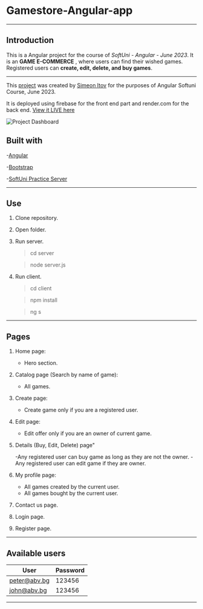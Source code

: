 # Gamestore-Angular-app

---

## Introduction

This is a Angular project for the course of _SoftUni - Angular - June 2023_. It is an **GAME E-COMMERCE** , where users can find their wished games. Registered users can **create, edit, delete, and buy games**.

---


This [project](https://github.com/s-itov/Gamestore-Angular-app.git) was created by [Simeon Itov](https://github.com/s-itov) for the purposes of Angular Softuni Course, June 2023.

It is deployed using firebase for the front end part and render.com for the back end. [View it LIVE here](https://gamestoreolx-73a85.web.app/)

![Project Dashboard]([https://i.ibb.co/GWZvY0G/man-u-blog.png](https://ibb.co/YWSDTwb))


## Built with

-[Angular](https://angular.io/)

-[Bootstrap](https://getbootstrap.com/)

-[SoftUni Practice Server](https://github.com/softuni-practice-server/softuni-practice-server)

---

## Use

1. Clone repository.
2. Open folder.
3. Run server.

    > cd server

    > node server.js

4. Run client.

    > cd client

    > npm install

    > ng s 

---

## Pages

1. Home page:

    - Hero section.

2. Catalog page (Search by name of game):

    - All games.

3. Create page:

    - Create game only if you are a registered user.

4. Edit page:

    - Edit offer only if you are an owner of current game.

5. Details (Buy, Edit, Delete) page"

    -Any registered user can buy game as long as they are not the owner.
    -Any registered user can edit game if they are owner.

6. My profile page:

    - All games created by the current user.
    - All games bought by the current user.

7. Contact us page.
8. Login page.
9. Register page.

---

## Available users

| User         | Password |
| ------------ | -------- |
| peter@abv.bg | 123456   |
| john@abv.bg  | 123456   |

---
